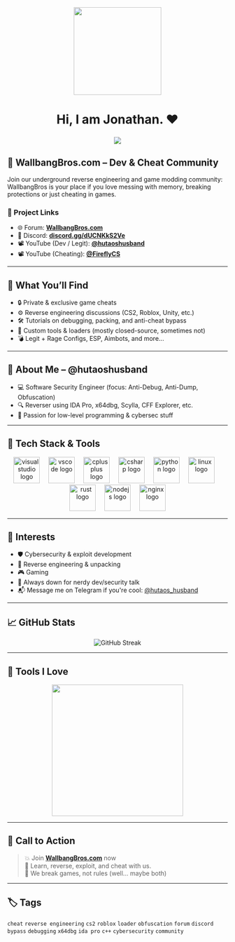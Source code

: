 <div align="center">
  <img height="200" src="https://camo.githubusercontent.com/71628c1ba4faea5763842142778cfd77dab09b279a346ff30c156d529950641b/68747470733a2f2f36342e6d656469612e74756d626c722e636f6d2f33333331306132636539363237333137343036356139376234383264653331652f353035353032376132356363663437382d30302f73353030783735302f373035306533653265626132653536303432343562633661343033393535653033376465356434642e676966"  />
</div>

###

<h1 align="center">Hi, I am Jonathan. ❤</h1>

###

<div align="center">
  <img src="https://visitor-badge.laobi.icu/badge?page_id=hutaoshusband.hutaoshusband&"  />
</div>

## 🚀 WallbangBros.com – Dev & Cheat Community

Join our underground reverse engineering and game modding community:  
WallbangBros is your place if you love messing with memory, breaking protections or just cheating in games.

### 🔗 Project Links
- 🌐 Forum: [**WallbangBros.com**](https://wallbangbros.com)  
- 💬 Discord: [**discord.gg/dUCNKkS2Ve**](https://discord.gg/dUCNKkS2Ve)  
- 📽️ YouTube (Dev / Legit): [**@hutaoshusband**](https://www.youtube.com/@hutaoshusband)
- 📽️ YouTube (Cheating): [**@FireflyCS**](https://www.youtube.com/@youtubekacke)

---

## 🧠 What You’ll Find

- 🔒 Private & exclusive game cheats
- ⚙️ Reverse engineering discussions (CS2, Roblox, Unity, etc.)
- 🛠️ Tutorials on debugging, packing, and anti-cheat bypass
- 🤖 Custom tools & loaders (mostly closed-source, sometimes not)
- 💣 Legit + Rage Configs, ESP, Aimbots, and more...

---

## 👤 About Me – @hutaoshusband

- 💻 Software Security Engineer (focus: Anti-Debug, Anti-Dump, Obfuscation)
- 🔍 Reverser using IDA Pro, x64dbg, Scylla, CFF Explorer, etc.
- 💬 Passion for low-level programming & cybersec stuff

---

## 🔧 Tech Stack & Tools

<div align="center">
  <img src="https://cdn.jsdelivr.net/gh/devicons/devicon/icons/visualstudio/visualstudio-plain.svg" height="60" alt="visualstudio logo" />
  <img width="12" />
  <img src="https://cdn.jsdelivr.net/gh/devicons/devicon/icons/vscode/vscode-original.svg" height="60" alt="vscode logo" />
  <img width="12" />
  <img src="https://cdn.jsdelivr.net/gh/devicons/devicon/icons/cplusplus/cplusplus-original.svg" height="60" alt="cplusplus logo" />
  <img width="12" />
  <img src="https://cdn.jsdelivr.net/gh/devicons/devicon/icons/csharp/csharp-original.svg" height="60" alt="csharp logo" />
  <img width="12" />
  <img src="https://cdn.jsdelivr.net/gh/devicons/devicon/icons/python/python-original.svg" height="60" alt="python logo" />
  <img width="12" />
  <img src="https://cdn.jsdelivr.net/gh/devicons/devicon/icons/linux/linux-original.svg" height="60" alt="linux logo" />
  <img width="12" />
  <img src="https://cdn.jsdelivr.net/gh/devicons/devicon/icons/rust/rust-original.svg" height="60" alt="rust logo" />
  <img width="12" />
  <img src="https://cdn.jsdelivr.net/gh/devicons/devicon/icons/nodejs/nodejs-original.svg" height="60" alt="nodejs logo" />
  <img width="12" />
  <img src="https://cdn.jsdelivr.net/gh/devicons/devicon/icons/nginx/nginx-original.svg" height="60" alt="nginx logo" />
</div>

---

## 🧷 Interests

- 🛡️ Cybersecurity & exploit development  
- 🔧 Reverse engineering & unpacking  
- 🎮 Gaming
- 💬 Always down for nerdy dev/security talk  
- 📬 Message me on Telegram if you're cool: [@hutaos_husband](https://t.me/hutaos_husband/)

---

## 📈 GitHub Stats

<div align="center">
  <img src="https://streak-stats.demolab.com/?user=hutaoshusband&theme=dark" alt="GitHub Streak" />
</div>

---

## 📸 Tools I Love

<div align="center">
  <img height="300" src="https://www.hackingloops.com/wp-content/uploads/2023/01/x64dbg-download.png"  />
</div>

---

## 📣 Call to Action

> 💥 Join [**WallbangBros.com**](https://wallbangbros.com) now  
> 🧠 Learn, reverse, exploit, and cheat with us.  
> 👾 We break games, not rules (well... maybe both)

---

## 🏷️ Tags

`cheat` `reverse engineering` `cs2` `roblox` `loader` `obfuscation` `forum` `discord` `bypass` `debugging` `x64dbg` `ida pro` `c++` `cybersecurity` `community`
